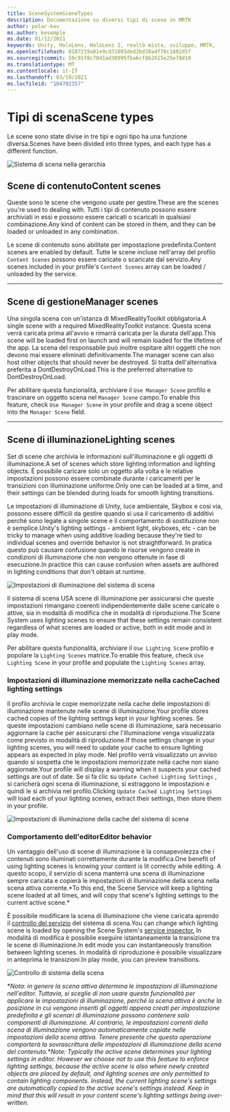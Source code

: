 ```yaml
---
title: SceneSystemSceneTypes
description: Documentazione su diversi tipi di scena in MRTK
author: polar-kev
ms.author: kesemple
ms.date: 01/12/2021
keywords: Unity, HoloLens, HoloLens 2, realtà mista, sviluppo, MRTK,
ms.openlocfilehash: 0187219a01e9cd31803ded2bd30a4f78c1802d5f
ms.sourcegitcommit: 59c91f8c70d1ad30995fba6cf862615e25e78d10
ms.translationtype: MT
ms.contentlocale: it-IT
ms.lasthandoff: 03/19/2021
ms.locfileid: "104702357"
---
```

# <a name="scene-types"></a><span data-ttu-id="d536d-104">Tipi di scena</span><span class="sxs-lookup"><span data-stu-id="d536d-104">Scene types</span></span>

<span data-ttu-id="d536d-105">Le scene sono state divise in tre tipi e ogni tipo ha una funzione diversa.</span><span class="sxs-lookup"><span data-stu-id="d536d-105">Scenes have been divided into three types, and each type has a different function.</span></span>

![Sistema di scena nella gerarchia](../images/scene-system/MRTK_SceneSystemEditorSceneHierarchy.PNG)

## <a name="content-scenes"></a><span data-ttu-id="d536d-107">Scene di contenuto</span><span class="sxs-lookup"><span data-stu-id="d536d-107">Content scenes</span></span>

<span data-ttu-id="d536d-108">Queste sono le scene che vengono usate per gestire.</span><span class="sxs-lookup"><span data-stu-id="d536d-108">These are the scenes you're used to dealing with.</span></span> <span data-ttu-id="d536d-109">Tutti i tipi di contenuto possono essere archiviati in essi e possono essere caricati o scaricati in qualsiasi combinazione.</span><span class="sxs-lookup"><span data-stu-id="d536d-109">Any kind of content can be stored in them, and they can be loaded or unloaded in any combination.</span></span>

<span data-ttu-id="d536d-110">Le scene di contenuto sono abilitate per impostazione predefinita.</span><span class="sxs-lookup"><span data-stu-id="d536d-110">Content scenes are enabled by default.</span></span> <span data-ttu-id="d536d-111">Tutte le scene incluse nell'array del profilo `Content Scenes` possono essere caricate o scaricate dal servizio.</span><span class="sxs-lookup"><span data-stu-id="d536d-111">Any scenes included in your profile's `Content Scenes` array can be loaded / unloaded by the service.</span></span>

___

## <a name="manager-scenes"></a><span data-ttu-id="d536d-112">Scene di gestione</span><span class="sxs-lookup"><span data-stu-id="d536d-112">Manager scenes</span></span>

<span data-ttu-id="d536d-113">Una singola scena con un'istanza di MixedRealityToolkit obbligatoria.</span><span class="sxs-lookup"><span data-stu-id="d536d-113">A single scene with a required MixedRealityToolkit instance.</span></span> <span data-ttu-id="d536d-114">Questa scena verrà caricata prima all'avvio e rimarrà caricata per la durata dell'app.</span><span class="sxs-lookup"><span data-stu-id="d536d-114">This scene will be loaded first on launch and will remain loaded for the lifetime of the app.</span></span> <span data-ttu-id="d536d-115">La scena del responsabile può inoltre ospitare altri oggetti che non devono mai essere eliminati definitivamente.</span><span class="sxs-lookup"><span data-stu-id="d536d-115">The manager scene can also host other objects that should never be destroyed.</span></span> <span data-ttu-id="d536d-116">Si tratta dell'alternativa preferita a DontDestroyOnLoad.</span><span class="sxs-lookup"><span data-stu-id="d536d-116">This is the preferred alternative to DontDestroyOnLoad.</span></span>

<span data-ttu-id="d536d-117">Per abilitare questa funzionalità, archiviare il `Use Manager Scene` profilo e trascinare un oggetto scena nel `Manager Scene` campo.</span><span class="sxs-lookup"><span data-stu-id="d536d-117">To enable this feature, check `Use Manager Scene` in your profile and drag a scene object into the `Manager Scene` field.</span></span>

___

## <a name="lighting-scenes"></a><span data-ttu-id="d536d-118">Scene di illuminazione</span><span class="sxs-lookup"><span data-stu-id="d536d-118">Lighting scenes</span></span>

<span data-ttu-id="d536d-119">Set di scene che archivia le informazioni sull'illuminazione e gli oggetti di illuminazione.</span><span class="sxs-lookup"><span data-stu-id="d536d-119">A set of scenes which store lighting information and lighting objects.</span></span> <span data-ttu-id="d536d-120">È possibile caricare solo un oggetto alla volta e le relative impostazioni possono essere combinate durante i caricamenti per le transizioni con illuminazione uniforme.</span><span class="sxs-lookup"><span data-stu-id="d536d-120">Only one can be loaded at a time, and their settings can be blended during loads for smooth lighting transitions.</span></span>

<span data-ttu-id="d536d-121">Le impostazioni di illuminazione di Unity, luce ambientale, Skybox e così via, possono essere difficili da gestire quando si usa il caricamento di additivi perché sono legate a singole scene e il comportamento di sostituzione non è semplice.</span><span class="sxs-lookup"><span data-stu-id="d536d-121">Unity's lighting settings - ambient light, skyboxes, etc - can be tricky to manage when using additive loading because they're tied to individual scenes and override behavior is not straightforward.</span></span> <span data-ttu-id="d536d-122">In pratica questo può causare confusione quando le risorse vengono create in condizioni di illuminazione che non vengono ottenute in fase di esecuzione.</span><span class="sxs-lookup"><span data-stu-id="d536d-122">In practice this can cause confusion when assets are authored in lighting conditions that don't obtain at runtime.</span></span>

![Impostazioni di illuminazione del sistema di scena](../images/scene-system/MRTK_SceneSystemLightingSettings.PNG)

<span data-ttu-id="d536d-124">Il sistema di scena USA scene di illuminazione per assicurarsi che queste impostazioni rimangano coerenti indipendentemente dalle scene caricate o attive, sia in modalità di modifica che in modalità di riproduzione.</span><span class="sxs-lookup"><span data-stu-id="d536d-124">The Scene System uses lighting scenes to ensure that these settings remain consistent regardless of what scenes are loaded or active, both in edit mode and in play mode.</span></span>

<span data-ttu-id="d536d-125">Per abilitare questa funzionalità, archiviare il `Use Lighting Scene` profilo e popolare la `Lighting Scenes` matrice.</span><span class="sxs-lookup"><span data-stu-id="d536d-125">To enable this feature, check `Use Lighting Scene` in your profile and populate the `Lighting Scenes` array.</span></span>

### <a name="cached-lighting-settings"></a><span data-ttu-id="d536d-126">Impostazioni di illuminazione memorizzate nella cache</span><span class="sxs-lookup"><span data-stu-id="d536d-126">Cached lighting settings</span></span>

<span data-ttu-id="d536d-127">Il profilo archivia le copie memorizzate nella cache delle impostazioni di illuminazione mantenute nelle scene di illuminazione.</span><span class="sxs-lookup"><span data-stu-id="d536d-127">Your profile stores cached copies of the lighting settings kept in your lighting scenes.</span></span> <span data-ttu-id="d536d-128">Se queste impostazioni cambiano nelle scene di illuminazione, sarà necessario aggiornare la cache per assicurarsi che l'illuminazione venga visualizzata come previsto in modalità di riproduzione.</span><span class="sxs-lookup"><span data-stu-id="d536d-128">If those settings change in your lighting scenes, you will need to update your cache to ensure lighting appears as expected in play mode.</span></span> <span data-ttu-id="d536d-129">Nel profilo verrà visualizzato un avviso quando si sospetta che le impostazioni memorizzate nella cache non siano aggiornate.</span><span class="sxs-lookup"><span data-stu-id="d536d-129">Your profile will display a warning when it suspects your cached settings are out of date.</span></span> <span data-ttu-id="d536d-130">Se si fa clic su `Update Cached Lighting Settings` , si caricherà ogni scena di illuminazione, si estraggono le impostazioni e quindi le si archivia nel profilo.</span><span class="sxs-lookup"><span data-stu-id="d536d-130">Clicking `Update Cached Lighting Settings` will load each of your lighting scenes, extract their settings, then store them in your profile.</span></span>

![Impostazioni di illuminazione della cache del sistema di scena](../images/scene-system/MRTK_SceneSystemCachedLightingSettings.PNG)

### <a name="editor-behavior"></a><span data-ttu-id="d536d-132">Comportamento dell'editor</span><span class="sxs-lookup"><span data-stu-id="d536d-132">Editor behavior</span></span>

<span data-ttu-id="d536d-133">Un vantaggio dell'uso di scene di illuminazione è la consapevolezza che i contenuti sono illuminati correttamente durante la modifica.</span><span class="sxs-lookup"><span data-stu-id="d536d-133">One benefit of using lighting scenes is knowing your content is lit correctly while editing.</span></span> <span data-ttu-id="d536d-134">A questo scopo, il servizio di scena manterrà una scena di illuminazione sempre caricata e copierà le impostazioni di illuminazione della scena nella scena attiva corrente.\*</span><span class="sxs-lookup"><span data-stu-id="d536d-134">To this end, the Scene Service will keep a lighting scene loaded at all times, and will copy that scene's lighting settings to the current active scene.\*</span></span>

<span data-ttu-id="d536d-135">È possibile modificare la scena di illuminazione che viene caricata aprendo il [controllo del servizio](../../configuration/mixed-reality-configuration-guide.md#editor-utilities) del sistema di scena.</span><span class="sxs-lookup"><span data-stu-id="d536d-135">You can change which lighting scene is loaded by opening the Scene System's [service inspector.](../../configuration/mixed-reality-configuration-guide.md#editor-utilities)</span></span> <span data-ttu-id="d536d-136">In modalità di modifica è possibile eseguire istantaneamente la transizione tra le scene di illuminazione.</span><span class="sxs-lookup"><span data-stu-id="d536d-136">In edit mode you can instantaneously transition between lighting scenes.</span></span> <span data-ttu-id="d536d-137">In modalità di riproduzione è possibile visualizzare in anteprima le transizioni.</span><span class="sxs-lookup"><span data-stu-id="d536d-137">In play mode, you can preview transitions.</span></span>

![Controllo di sistema della scena](../images/scene-system/MRTK_SceneSystemServiceInspector.PNG)

<span data-ttu-id="d536d-139">\**Nota: in genere la scena attiva determina le impostazioni di illuminazione nell'editor. Tuttavia, si sceglie di non usare questa funzionalità per applicare le impostazioni di illuminazione, perché la scena attiva è anche la posizione in cui vengono inseriti gli oggetti appena creati per impostazione predefinita e gli scenari di illuminazione possono contenere solo componenti di illuminazione. Al contrario, le impostazioni correnti della scena di illuminazione vengono automaticamente copiate nelle impostazioni della scena attiva. Tenere presente che questa operazione comporterà la sovrascrittura delle impostazioni di illuminazione della scena del contenuto.*</span><span class="sxs-lookup"><span data-stu-id="d536d-139">\**Note: Typically the active scene determines your lighting settings in editor. However we choose not to use this feature to enforce lighting settings, because the active scene is also where newly created objects are placed by default, and lighting scenes are only permitted to contain lighting components. Instead, the current lighting scene's settings are automatically copied to the active scene's settings instead. Keep in mind that this will result in your content scene's lighting settings being over-written.*</span></span>
